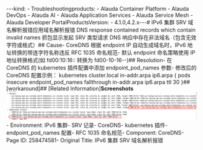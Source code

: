 ---kind:   - Troubleshootingproducts:    - Alauda Container Platform   - Alauda DevOps   - Alauda AI   - Alauda Application Services   - Alauda Service Mesh   - Alauda Developer PortalProductsVersion:   - 4.1.0,4.2.x---<!-- A type of document that involves encountering a fault, diag...it, performing root cause analysis, and providing solutions. --># IPv6 集群 SRV 域名解析报错应用域名解析报错 DNS response contained records which contain invalid names 抓包显示发起 SRV 类型请求 DNS 响应中存在非法域名（包含无效字符或格式）## Cause- CoreDNS 根据 endpoint IP 自动生成域名时，IPv6 地址转换的带连字符名称违反 RFC 1035 命名规范- 默认 endpoint 命名策略使用 IP 地址转换格式(如 fd00:10:16:: 转换为 fd00-10-16--)## Resolution- 在 CoreDNS 的 kubernetes 插件配置中添加 endpoint_pod_names 参数- 修改后的 CoreDNS 配置示例：
kubernetes cluster.local in-addr.arpa ip6.arpa {
    pods insecure
    endpoint_pod_names
    fallthrough in-addr.arpa ip6.arpa
    ttl 30
}## [workaround]## [Related Information]**Screenshots**![](assets/ipv6-ji-qun-srv-yu-ming-jie-xi-bao-cuo/image-2025-1-13_13-53-2.png)- Environment: IPv6 集群- SRV 记录- CoreDNS- kubernetes 插件- endpoint_pod_names 配置- RFC 1035 命名规范- Component: CoreDNS- Page ID: 258474581- Original Title: IPv6 集群 SRV 域名解析报错